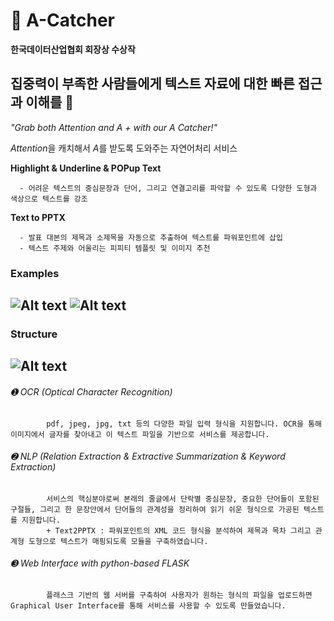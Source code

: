 &#x1F4D9; A-Catcher
=========

**한국데이터산업협회 회장상 수상작**

**집중력이 부족한 사람들에게 텍스트 자료에 대한 빠른 접근과 이해를** :loudspeaker:
---------------------------------------------------


*"Grab both Attention and A + with our A Catcher!"*  
     
*Attention*을 캐치해서 *A*를 받도록 도와주는 자연어처리 서비스
      
   **Highlight & Underline & POPup Text**
   
      - 어려운 텍스트의 중심문장과 단어, 그리고 연결고리를 파악할 수 있도록 다양한 도형과 색상으로 텍스트를 강조
      
   **Text to PPTX**
   
      - 발표 대본의 제목과 소제목을 자동으로 추출하여 텍스트를 파워포인트에 삽입
      - 텍스트 주제와 어울리는 피피티 템플릿 및 이미지 추천


### Examples

![Alt text](https://github.com/yoonkim313/dataCampusProject-Team10/blob/master/ServiceExample.png)
![Alt text](https://raw.githubusercontent.com/yoonkim313/dataCampusProject-Team10/master/example2.png)
--------------------------------------------------------------------------------------------------

### Structure

![Alt text](https://github.com/yoonkim313/dataCampusProject-Team10/blob/master/how.png)
---------------------------------------------------------------------------------------------------


   ###### ➊ OCR (Optical Character Recognition)
            pdf, jpeg, jpg, txt 등의 다양한 파일 입력 형식을 지원합니다. OCR을 통해 이미지에서 글자를 찾아내고 이 텍스트 파일을 기반으로 서비스를 제공합니다.
      
   ###### ➋ NLP (Relation Extraction & Extractive Summarization & Keyword Extraction)
            서비스의 핵심분야로써 본래의 줄글에서 단락별 중심문장, 중요한 단어들이 포함된 구절들, 그리고 한 문장안에서 단어들의 관계성을 정리하여 읽기 쉬운 형식으로 가공된 텍스트를 지원합니다.
            + Text2PPTX : 파워포인트의 XML 코드 형식을 분석하여 제목과 목차 그리고 관계형 도형으로 텍스트가 매핑되도록 모듈을 구축하였습니다.
      
   ###### ➌ Web Interface with python-based FLASK
            플래스크 기반의 웹 서버를 구축하여 사용자가 원하는 형식의 파일을 업로드하면 Graphical User Interface를 통해 서비스를 사용할 수 있도록 만들었습니다.
     

